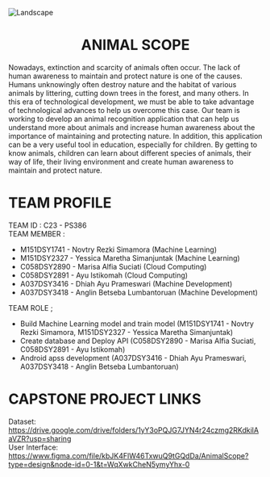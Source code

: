 ![Landscape](images/logo.jpeg)

<h1 align="center">ANIMAL SCOPE</h1>

Nowadays, extinction and scarcity of animals often occur. The lack of human awareness to maintain and protect nature is one of the causes. Humans unknowingly often destroy nature and the habitat of various animals by littering, cutting down trees in the forest, and many others. In this era of technological development, we must be able to take advantage of technological advances to help us overcome this case. Our team is working to develop an animal recognition application that can help us understand more about animals and increase human awareness about the importance of maintaining and protecting nature. In addition, this application can be a very useful tool in education, especially for children. By getting to know animals, children can learn about different species of animals, their way of life, their living environment and create human awareness to maintain and protect nature.

# TEAM PROFILE
TEAM ID : C23 - PS386  
TEAM MEMBER : 
* M151DSY1741 - Novtry Rezki Simamora (Machine Learning)
* M151DSY2327 - Yessica Maretha Simanjuntak (Machine Learning)
* C058DSY2890 - Marisa Alfia Suciati (Cloud Computing)
* C058DSY2891 - Ayu Istikomah (Cloud Computing)
* A037DSY3416 - Dhiah Ayu Prameswari (Machine Development)
* A037DSY3418 - Anglin Betseba Lumbantoruan (Machine Development)

TEAM ROLE ;
* Build Machine Learning model and train model (M151DSY1741 - Novtry Rezki Simamora, M151DSY2327 - Yessica Maretha Simanjuntak) 
* Create database and Deploy API (C058DSY2890 - Marisa Alfia Suciati, C058DSY2891 - Ayu Istikomah)
* Android apss development (A037DSY3416 - Dhiah Ayu Prameswari,  A037DSY3418 - Anglin Betseba Lumbantoruan)

# CAPSTONE PROJECT LINKS
Dataset: 
https://drive.google.com/drive/folders/1yY3oPQJG7JYN4r24czmg2RKdkilAaVZR?usp=sharing   
User Interface: 
https://www.figma.com/file/kbJK4FlW46TxwuQ9tGQdDa/AnimalScope?type=design&node-id=0-1&t=WqXwkCheN5ymyYhx-0
